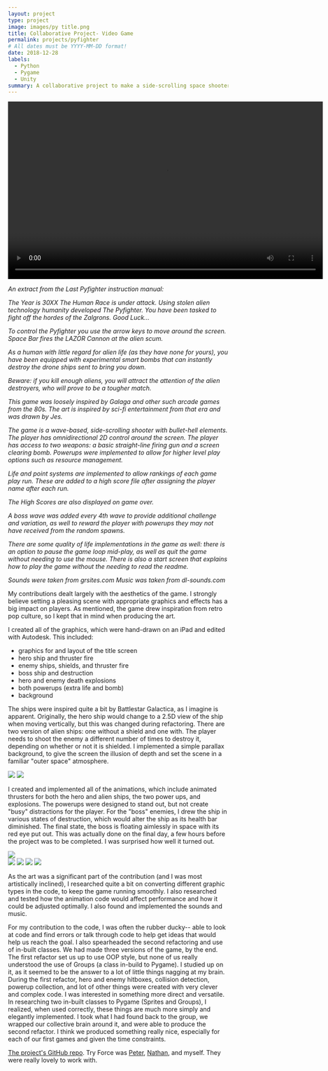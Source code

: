 ```yaml
---
layout: project
type: project
image: images/py title.png
title: Collaborative Project- Video Game
permalink: projects/pyfighter
# All dates must be YYYY-MM-DD format!
date: 2018-12-28
labels:
  - Python
  - Pygame
  - Unity
summary: A collaborative project to make a side-scrolling space shooter called "The Last PyFighter." Our team, "Try Force," created this game in a very short amount of time.
---
```


<video width="720" height="405" controls>
    <source src="../images/pygame demo.mp4" type="video/mp4">
</video>

*An extract from the Last Pyfighter instruction manual:*

*The Year is 30XX*
*The Human Race is under attack.*
*Using stolen alien technology humanity developed The Pyfighter.*
*You have been tasked to fight off the hordes of the Zalgrons.*
*Good Luck...*

*To control the Pyfighter you use the arrow keys to move around the screen. Space Bar fires the LAZOR Cannon at the alien scum.*

*As a human with little regard for alien life (as they have none for yours), you have been equipped with experimental smart bombs that can instantly destroy the drone ships sent to bring you down.*

*Beware: if you kill enough aliens, you will attract the attention of the alien destroyers, who will prove to be a tougher match.*

*This game was loosely inspired by Galaga and other such arcade games from the 80s. The art is inspired by sci-fi entertainment from that era and was drawn by Jes.*

*The game is a wave-based, side-scrolling shooter with bullet-hell elements. The player has omnidirectional 2D control around the screen. The player has access to two weapons: a basic straight-line firing gun and a screen clearing bomb. Powerups were implemented to allow for higher level play options such as resource management.*

*Life and point systems are implemented to allow rankings of each game play run. These are added to a high score file after assigning the player name after each run.*

*The High Scores are also displayed on game over.*

*A boss wave was added every 4th wave to provide additional challenge and variation, as well to reward the player with powerups they may not have received from the random spawns.*

*There are some quality of life implementations in the game as well: there is an option to pause the game loop mid-play, as well as quit the game without needing to use the mouse. There is also a start screen that explains how to play the game without the needing to read the readme.*

*Sounds were taken from grsites.com
Music was taken from dl-sounds.com*

My contributions dealt largely with the aesthetics of the game. I strongly believe setting a pleasing scene with appropriate graphics and effects has a big impact on players. As mentioned, the game drew inspiration from retro pop culture, so I kept that in mind when producing the art.  

I created all of the graphics, which were hand-drawn on an iPad and edited with Autodesk.
This included:
- graphics for and layout of the title screen
- hero ship and thruster fire
- enemy ships, shields, and thruster fire
- boss ship and destruction
- hero and enemy death explosions
- both powerups (extra life and bomb)
- background

The ships were inspired quite a bit by Battlestar Galactica, as I imagine is apparent. Originally, the hero ship would change to a 2.5D view of the ship when moving vertically, but this was changed during refactoring. There are two version of alien ships: one without a shield and one with. The player needs to shoot the enemy a different number of times to destroy it, depending on whether or not it is shielded. I implemented a simple parallax background, to give the screen the illusion of depth and set the scene in a familiar "outer space" atmosphere.

<div class="ui medium rounded images">
  <img class="ui image" src="../images/pyfighter title.png">
  <img class="ui image" src="../images/pyfighter wave.png">
</div>

I created and implemented all of the animations, which include animated thrusters for both the hero and alien ships, the two power ups, and explosions. The powerups were designed to stand out, but not create "busy" distractions for the player. For the "boss" enemies, I drew the ship in various states of destruction, which would alter the ship as its health bar diminished. The final state, the boss is floating aimlessly in space with its red eye put out. This was actually done on the final day, a few hours before the project was to be completed. I was surprised how well it turned out.

<img class="ui medium centered rounded image" src="../images/pyfighter boss 1.png">

<div class="ui medium rounded images">
  <img class="ui image" src="../images/pyfighter boss 2.png">
  <img class="ui image" src="../images/pyfighter boss 3.png">
  <img class="ui image" src="../images/pyfighter boss 4.png">
  <img class="ui image" src="../images/pyfighter boss 5.png">
</div>

As the art was a significant part of the contribution (and I was most artistically inclined), I researched quite a bit on converting different graphic types in the code, to keep the game running smoothly. I also researched and tested how the animation code would affect performance and how it could be adjusted optimally.  I also found and implemented the sounds and music.

For my contribution to the code, I was often the rubber ducky-- able to look at code and find errors or talk through code to help get ideas that would help us reach the goal. I also spearheaded the second refactoring and use of in-built classes. We had made three versions of the game, by the end. The first refactor set us up to use OOP style, but none of us really understood the use of Groups (a class in-build to Pygame). I studied up on it, as it seemed to be the answer to a lot of little things nagging at my brain. During the first refactor, hero and enemy hitboxes, collision detection, powerup collection, and lot of other things were created with very clever and complex code. I was interested in something more direct and versatile. In researching two in-built classes to Pygame (Sprites and Groups), I realized, when used correctly, these things are much more simply and elegantly implemented. I took what I had found back to the group, we wrapped our collective brain around it, and were able to produce the second refactor. I think we produced something really nice, especially for each of our first games and given the time constraints.

[The project's GitHub repo](https://github.com/Demi-hero/UoN_Game_Project).
Try Force was [Peter](https://github.com/ExcessGravitas), [Nathan](https://github.com/Demi-hero/), and myself. They were really lovely to work with.
